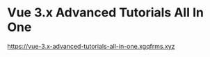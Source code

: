 # Vue 3.x Advanced Tutorials All In One

https://vue-3.x-advanced-tutorials-all-in-one.xgqfrms.xyz

